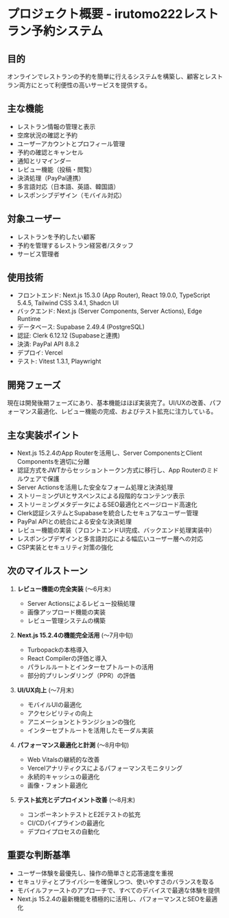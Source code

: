 # プロジェクト概要 - irutomo222レストラン予約システム

## 目的
オンラインでレストランの予約を簡単に行えるシステムを構築し、顧客とレストラン両方にとって利便性の高いサービスを提供する。

## 主な機能
- レストラン情報の管理と表示
- 空席状況の確認と予約
- ユーザーアカウントとプロフィール管理
- 予約の確認とキャンセル
- 通知とリマインダー
- レビュー機能（投稿・閲覧）
- 決済処理（PayPal連携）
- 多言語対応（日本語、英語、韓国語）
- レスポンシブデザイン（モバイル対応）

## 対象ユーザー
- レストランを予約したい顧客
- 予約を管理するレストラン経営者/スタッフ
- サービス管理者

## 使用技術
- フロントエンド: Next.js 15.3.0 (App Router), React 19.0.0, TypeScript 5.4.5, Tailwind CSS 3.4.1, Shadcn UI
- バックエンド: Next.js (Server Components, Server Actions), Edge Runtime
- データベース: Supabase 2.49.4 (PostgreSQL)
- 認証: Clerk 6.12.12 (Supabaseと連携)
- 決済: PayPal API 8.8.2
- デプロイ: Vercel
- テスト: Vitest 1.3.1, Playwright

## 開発フェーズ
現在は開発後期フェーズにあり、基本機能はほぼ実装完了。UI/UXの改善、パフォーマンス最適化、レビュー機能の完成、およびテスト拡充に注力している。

## 主な実装ポイント
- Next.js 15.2.4のApp Routerを活用し、Server ComponentsとClient Componentsを適切に分離
- 認証方式をJWTからセッショントークン方式に移行し、App Routerのミドルウェアで保護
- Server Actionsを活用した安全なフォーム処理と決済処理
- ストリーミングUIとサスペンスによる段階的なコンテンツ表示
- ストリーミングメタデータによるSEO最適化とページロード高速化
- Clerk認証システムとSupabaseを統合したセキュアなユーザー管理
- PayPal APIとの統合による安全な決済処理
- レビュー機能の実装（フロントエンドUI完成、バックエンド処理実装中）
- レスポンシブデザインと多言語対応による幅広いユーザー層への対応
- CSP実装とセキュリティ対策の強化

## 次のマイルストーン
1. **レビュー機能の完全実装** (〜6月末)
   - Server Actionsによるレビュー投稿処理
   - 画像アップロード機能の実装
   - レビュー管理システムの構築

2. **Next.js 15.2.4の機能完全活用** (〜7月中旬)
   - Turbopackの本格導入
   - React Compilerの評価と導入
   - パラレルルートとインターセプトルートの活用
   - 部分的プリレンダリング（PPR）の評価

3. **UI/UX向上** (〜7月末)
   - モバイルUIの最適化
   - アクセシビリティの向上
   - アニメーションとトランジションの強化
   - インターセプトルートを活用したモーダル実装

4. **パフォーマンス最適化と計測** (〜8月中旬)
   - Web Vitalsの継続的な改善
   - Vercelアナリティクスによるパフォーマンスモニタリング
   - 永続的キャッシュの最適化
   - 画像・フォント最適化

5. **テスト拡充とデプロイメント改善** (〜8月末)
   - コンポーネントテストとE2Eテストの拡充
   - CI/CDパイプラインの最適化
   - デプロイプロセスの自動化

## 重要な判断基準
- ユーザー体験を最優先し、操作の簡単さと応答速度を重視
- セキュリティとプライバシーを確保しつつ、使いやすさのバランスを取る
- モバイルファーストのアプローチで、すべてのデバイスで最適な体験を提供
- Next.js 15.2.4の最新機能を積極的に活用し、パフォーマンスとSEOを最適化 